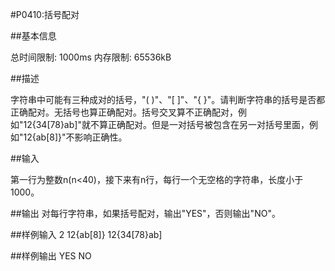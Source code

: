 #P0410:括号配对

##基本信息

总时间限制: 1000ms 
内存限制: 65536kB

##描述

字符串中可能有三种成对的括号，"( )"、"[ ]"、"{ }"。请判断字符串的括号是否都正确配对。无括号也算正确配对。括号交叉算不正确配对，例如"12{34[78}ab]"就不算正确配对。但是一对括号被包含在另一对括号里面，例如"12{ab[8]}"不影响正确性。

##输入

第一行为整数n(n<40)，接下来有n行，每行一个无空格的字符串，长度小于1000。

##输出
对每行字符串，如果括号配对，输出"YES"，否则输出"NO"。

##样例输入
2
12{ab[8]}
12{34[78}ab]

##样例输出
YES
NO

